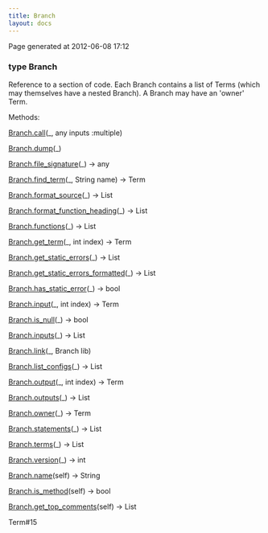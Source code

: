```yaml
---
title: Branch
layout: docs
---
```


<div class="bottom_right_note">Page generated at 2012-06-08 17:12</div>
<h3><span class="minor">type</span> Branch</h3>

<p>Reference to a section of code. Each Branch contains a list of Terms (which may themselves have a nested Branch). A Branch may have an 'owner' Term.</p>
<p>Methods:</p>
<p><a href="/docs/Branch.call.html">Branch.call</a>(_, any inputs :multiple)</p>
<p><a href="/docs/Branch.dump.html">Branch.dump</a>(_)</p>
<p><a href="/docs/Branch.file_signature.html">Branch.file_signature</a>(_) -> any</p>
<p><a href="/docs/Branch.find_term.html">Branch.find_term</a>(_, String name) -> Term</p>
<p><a href="/docs/Branch.format_source.html">Branch.format_source</a>(_) -> List</p>
<p><a href="/docs/Branch.format_function_heading.html">Branch.format_function_heading</a>(_) -> List</p>
<p><a href="/docs/Branch.functions.html">Branch.functions</a>(_) -> List</p>
<p><a href="/docs/Branch.get_term.html">Branch.get_term</a>(_, int index) -> Term</p>
<p><a href="/docs/Branch.get_static_errors.html">Branch.get_static_errors</a>(_) -> List</p>
<p><a href="/docs/Branch.get_static_errors_formatted.html">Branch.get_static_errors_formatted</a>(_) -> List</p>
<p><a href="/docs/Branch.has_static_error.html">Branch.has_static_error</a>(_) -> bool</p>
<p><a href="/docs/Branch.input.html">Branch.input</a>(_, int index) -> Term</p>
<p><a href="/docs/Branch.is_null.html">Branch.is_null</a>(_) -> bool</p>
<p><a href="/docs/Branch.inputs.html">Branch.inputs</a>(_) -> List</p>
<p><a href="/docs/Branch.link.html">Branch.link</a>(_, Branch lib)</p>
<p><a href="/docs/Branch.list_configs.html">Branch.list_configs</a>(_) -> List</p>
<p><a href="/docs/Branch.output.html">Branch.output</a>(_, int index) -> Term</p>
<p><a href="/docs/Branch.outputs.html">Branch.outputs</a>(_) -> List</p>
<p><a href="/docs/Branch.owner.html">Branch.owner</a>(_) -> Term</p>
<p><a href="/docs/Branch.statements.html">Branch.statements</a>(_) -> List</p>
<p><a href="/docs/Branch.terms.html">Branch.terms</a>(_) -> List</p>
<p><a href="/docs/Branch.version.html">Branch.version</a>(_) -> int</p>
<p><a href="/docs/Branch.name.html">Branch.name</a>(self) -> String</p>
<p><a href="/docs/Branch.is_method.html">Branch.is_method</a>(self) -> bool</p>
<p><a href="/docs/Branch.get_top_comments.html">Branch.get_top_comments</a>(self) -> List</p>

<p><span class="extra_minor">Term#15</span></p>
